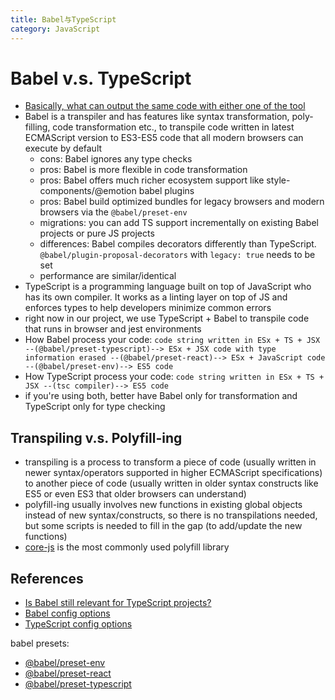```yaml
---
title: Babel与TypeScript
category: JavaScript
---
```


# Babel v.s. TypeScript

* [Basically, what can output the same code with either one of the tool](https://blog.logrocket.com/babel-vs-typescript)
* Babel is a transpiler and has features like syntax transformation, poly-filling, code transformation etc., to transpile code written in latest ECMAScript version to ES3-ES5 code that all modern browsers can execute by default
  * cons: Babel ignores any type checks 
  * pros: Babel is more flexible in code transformation
  * pros: Babel offers much richer ecosystem support like style-components/@emotion babel plugins
  * pros: Babel build optimized bundles for legacy browsers and modern browsers via the `@babel/preset-env`
  * migrations: you can add TS support incrementally on existing Babel projects or pure JS projects
  * differences: Babel compiles decorators differently than TypeScript. `@babel/plugin-proposal-decorators` with `legacy: true` needs to be set
  * performance are similar/identical
* TypeScript is a programming language built on top of JavaScript who has its own compiler. It works as a linting layer on top of JS and enforces types to help developers minimize common errors 
* right now in our project, we use TypeScript + Babel to transpile code that runs in browser and jest environments
* How Babel process your code: `code string written in ESx + TS + JSX --(@babel/preset-typescript)--> ESx + JSX code with type information erased --(@babel/preset-react)--> ESx + JavaScript code --(@babel/preset-env)--> ES5 code`
* How TypeScript process your code: `code string written in ESx + TS + JSX --(tsc compiler)--> ES5 code`
* if you're using both, better have Babel only for transformation and TypeScript only for type checking

## Transpiling v.s. Polyfill-ing 

* transpiling is a process to transform a piece of code (usually written in newer syntax/operators supported in higher ECMAScript specifications) to another piece of code (usually written in older syntax constructs like ES5 or even ES3 that older browsers can understand)
* polyfill-ing usually involves new functions in existing global objects instead of new syntax/constructs, so there is no transpilations needed, but some scripts is needed to fill in the gap (to add/update the new functions)
* [core-js](https://github.com/zloirock/core-js#index) is the most commonly used polyfill library

## References

* [Is Babel still relevant for TypeScript projects?](https://dev.to/mbeaudru/is-babel-still-relevant-for-typescript-projects-36a7)
* [Babel config options](https://babeljs.io/docs/en/options)
* [TypeScript config options](https://typescriptlang.org/tsconfig)

babel presets:

* [@babel/preset-env](https://babeljs.io/docs/en/babel-preset-env)
* [@babel/preset-react](https://babeljs.io/docs/en/babel-preset-react)
* [@babel/preset-typescript](https://babeljs.io/docs/en/babel-preset-typescript)
